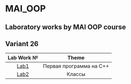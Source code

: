 # MAI_OOP

## Laboratory works by MAI OOP course 

## Variant 26

| Lab Work № | Theme |
| :---: | :---: |
| [Lab1](/1_Lab/) | Первая программа на C++ |
| [Lab2](/2_Lab/) | Классы |
